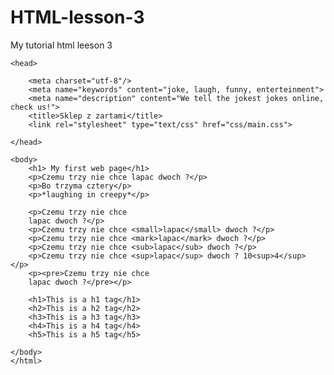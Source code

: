 # HTML-lesson-3
My tutorial html leeson 3

<!doctype html>

<html>

    <head>

        <meta charset="utf-8"/>
        <meta name="keywords" content="joke, laugh, funny, enterteinment">
        <meta name="description" content="We tell the jokest jokes online, check us!">
        <title>Sklep z zartami</title>
        <link rel="stylesheet" type="text/css" href="css/main.css">

    </head>

    <body>
        <h1> My first web page</h1>
        <p>Czemu trzy nie chce lapac dwoch ?</p>
        <p>Bo trzyma cztery</p>
        <p>*laughing in creepy*</p>

        <p>Czemu trzy nie chce 
        lapac dwoch ?</p>
        <p>Czemu trzy nie chce <small>lapac</small> dwoch ?</p>
        <p>Czemu trzy nie chce <mark>lapac</mark> dwoch ?</p>
        <p>Czemu trzy nie chce <sub>lapac</sub> dwoch ?</p>
        <p>Czemu trzy nie chce <sup>lapac</sup> dwoch ? 10<sup>4</sup> </p>
        <p><pre>Czemu trzy nie chce
        lapac dwoch ?</pre></p>

        <h1>This is a h1 tag</h1>
        <h2>This is a h2 tag</h2>
        <h3>This is a h3 tag</h3>
        <h4>This is a h4 tag</h4>
        <h5>This is a h5 tag</h5>

    </body>
    </html>
